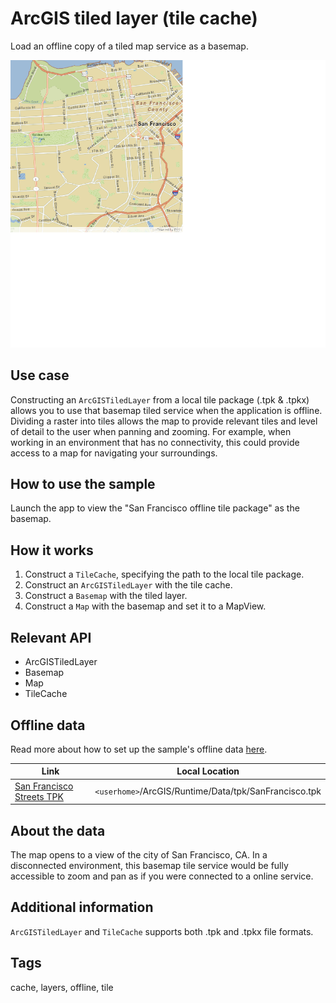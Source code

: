 # ArcGIS tiled layer (tile cache)
Load an offline copy of a tiled map service as a basemap.

![](screenshot.png)

## Use case
Constructing an `ArcGISTiledLayer` from a local tile package (.tpk & .tpkx) allows you to use that basemap tiled service when the application is offline. Dividing a raster into tiles allows the map to provide relevant tiles and level of detail to the user when panning and zooming. For example, when working in an environment that has no connectivity, this could provide access to a map for navigating your surroundings.

## How to use the sample
Launch the app to view the "San Francisco offline tile package" as the basemap.

## How it works
1. Construct a `TileCache`, specifying the path to the local tile package.
2. Construct an `ArcGISTiledLayer` with the tile cache.
3. Construct a `Basemap` with the tiled layer.
4. Construct a `Map` with the basemap and set it to a MapView.

## Relevant API
 - ArcGISTiledLayer
 - Basemap
 - Map
 - TileCache

## Offline data
Read more about how to set up the sample's offline data [here](http://links.esri.com/ArcGISRuntimeQtSamples).

Link | Local Location
---------|-------|
|[San Francisco Streets TPK](https://www.arcgis.com/home/item.html?id=3f1bbf0ec70b409a975f5c91f363fe7d)| `<userhome>`/ArcGIS/Runtime/Data/tpk/SanFrancisco.tpk |

## About the data
The map opens to a view of the city of San Francisco, CA. In a disconnected environment, this basemap tile service would be fully accessible to zoom and pan as if you were connected to a online service.

## Additional information
`ArcGISTiledLayer` and `TileCache` supports both .tpk and .tpkx file formats.

## Tags
cache, layers, offline, tile
